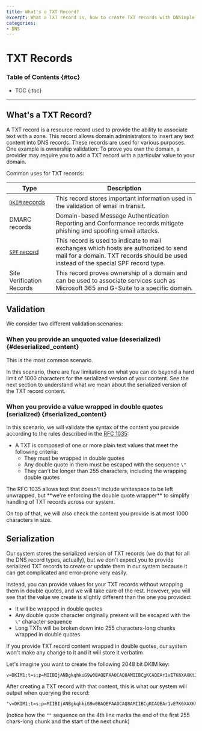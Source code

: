 ```yaml
---
title: What's a TXT Record?
excerpt: What a TXT record is, how to create TXT records with DNSimple, and other details about how we manage them.
categories:
- DNS
---
```


# TXT Records

### Table of Contents {#toc}

* TOC
{:toc}  

---

## What's a TXT Record?

A TXT record is a resource record used to provide the ability to associate text with a zone. This record allows domain administrators to insert any text content into DNS records. These records are used for various purposes. One example is ownership validation: To prove you own the domain, a provider may require you to add a TXT record with a particular value to your domain.

Common uses for TXT records:

| Type                                    | Description                                                                                                                                                                |
|-----------------------------------------|----------------------------------------------------------------------------------------------------------------------------------------------------------------------------|
| [`DKIM` records](/articles/dkim-record) | This record stores important information used in the validation of email in transit.                                                                                       |
| DMARC records                           | Domain-based Message Authentication Reporting and Conformance records mitigate phishing and spoofing email attacks.                                                        |
| [`SPF` record](/articles/spf-record/)   | This record is used to indicate to mail exchanges which hosts are authorized to send mail for a domain. TXT records should be used instead of the special SPF record type. |
| Site Verification Records               | This record proves ownership of a domain and can be used to associate services such as Microsoft 365 and G-Suite to a specific domain.                                     |

## Validation

We consider two different validation scenarios:

### When you provide an unquoted value (deserialized) {#deserialized_content}

This is the most common scenario.

In this scenario, there are few limitations on what you can do beyond a hard limit of 1000 characters for the serialized version of your content. See the next section to understand what we mean about the serialized version of the TXT record content.

### When you provide a value wrapped in double quotes (serialized) {#serialized_content}

In this scenario, we will validate the syntax of the content you provide according to the rules described in the [RFC 1035](https://www.rfc-editor.org/rfc/rfc1035):
- A TXT is composed of one or more plain text values that meet the following criteria:
  - They must be wrapped in double quotes
  - Any double quote in them must be escaped with the sequence `\"`
  - They can't be longer than 255 characters, including the wrapping double quotes

<note>
The RFC 1035 allows text that doesn't include whitespace to be left unwrapped, but **we're enforcing the double quote wrapper** to simplify handling of TXT records across our system.
</note>

On top of that, we will also check the content you provide is at most 1000 characters in size.

## Serialization

Our system stores the serialized version of TXT records (we do that for all the DNS record types, actually), but we don't expect you to provide serialized TXT records to create or update them in our system because it can get complicated and error-prone very easily.

Instead, you can provide values for your TXT records without wrapping them in double quotes, and we will take care of the rest. However, you will see that the value we create is slightly different than the one you provided:
- It will be wrapped in double quotes
- Any double quote character originally present will be escaped with the `\"` character sequence
- Long TXTs will be broken down into 255 characters-long chunks wrapped in double quotes

<note>
If you provide TXT record content wrapped in double quotes, our system won't make any change to it and it will store it verbatim
</note>

Let's imagine you want to create the following 2048 bit DKIM key:
```
v=DKIM1;t=s;p=MIIBIjANBgkqhkiG9w0BAQEFAAOCAQ8AMIIBCgKCAQEAr1vE7K6XAXKtID2wSBKpHW1cBCghiYvmry5vhYLySPltIpvYvzl5WGAgFTCcOF2QO8BLYvoihjr0oC84LjVt7xO3ZUaG3my3wWQcF0WObJwADl/GawBuum/4lcbJmlLHnqetfGR37WUG+t0NKK+Cz4xRkdtgYPZMYpmNirlhIwHWSNftqD6XI5DEA0LtwCb4gMahkWIKhTuukrVoYh58x7vI7g22AHheo+eypvcjx0SrQn9JnoVuL4mEin9FaSaLOGUah842fy3e21LOdB++yDxER4pha2hbpJHU5imcltOlsILPL1bvRlDaL9ZeN/Yjjyf3ZLEE0hgo94rrnXzM/QIDAQAB
```

After creating a TXT record with that content, this is what our system will output when querying the record:

```
"v=DKIM1;t=s;p=MIIBIjANBgkqhkiG9w0BAQEFAAOCAQ8AMIIBCgKCAQEAr1vE7K6XAXKtID2wSBKpHW1cBCghiYvmry5vhYLySPltIpvYvzl5WGAgFTCcOF2QO8BLYvoihjr0oC84LjVt7xO3ZUaG3my3wWQcF0WObJwADl/GawBuum/4lcbJmlLHnqetfGR37WUG+t0NKK+Cz4xRkdtgYPZMYpmNirlhIwHWSNftqD6XI5DEA0LtwCb4gMa""hkWIKhTuukrVoYh58x7vI7g22AHheo+eypvcjx0SrQn9JnoVuL4mEin9FaSaLOGUah842fy3e21LOdB++yDxER4pha2hbpJHU5imcltOlsILPL1bvRlDaL9ZeN/Yjjyf3ZLEE0hgo94rrnXzM/QIDAQAB"
```
(notice how the `""` sequence on the 4th line marks the end of the first 255 chars-long chunk and the start of the next chunk)